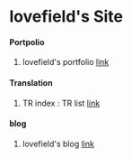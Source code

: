 # lovefield's Site
<h4>Portpolio</h4>
<ol>
  <li>lovefield's portfolio <a href="https://lovefields.github.io/portfolio/" target="_blank">link</a></li>
</ol>

<h4>Translation</h4>
<ol>
  <li>TR index : TR list <a href="https://lovefields.github.io/TR" target="_blank">link</a></li>
</ol>

<h4>blog</h4>
<ol>
  <li>lovefield's blog <a href="https://lovefields.github.io/blog" target="_blank">link</a></li>
</ol>
